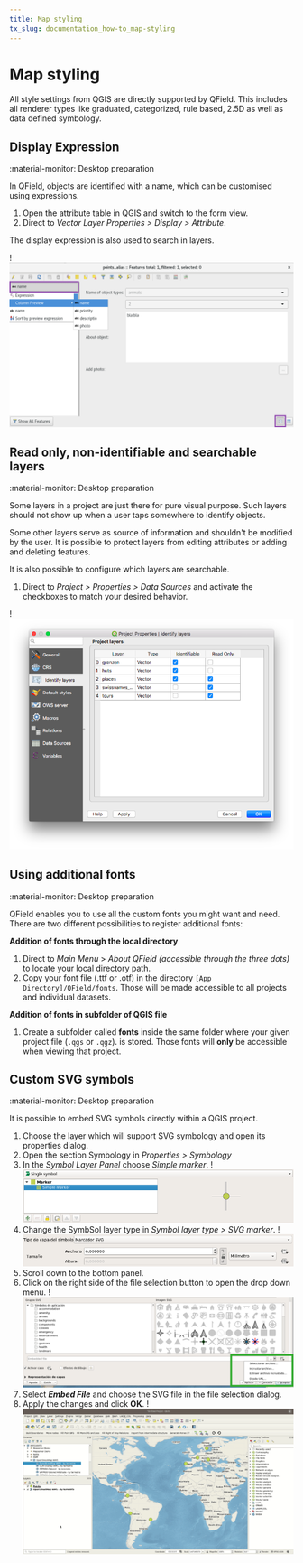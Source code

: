 ```yaml
---
title: Map styling
tx_slug: documentation_how-to_map-styling
---
```


# Map styling

All style settings from QGIS are directly supported by QField.
This includes all renderer types like graduated, categorized, rule based,
2.5D as well as data defined symbology.

## Display Expression
:material-monitor: Desktop preparation

In QField, objects are identified with a name, which can be customised using expressions.

1. Open the attribute table in QGIS and switch to the form view.
2. Direct to *Vector Layer Properties > Display > Attribute*.

The display expression is also used to search in layers.

!![Configuration of display expression in QGIS.](../assets/images/define_display_expression.png)

## Read only, non-identifiable and searchable layers
:material-monitor: Desktop preparation

Some layers in a project are just there for pure visual purpose.
Such layers should not show up when a user taps somewhere to identify objects.

Some other layers serve as source of information and shouldn't be modified by the user.
It is possible to protect layers from editing attributes or adding and deleting features.

It is also possible to configure which layers are searchable.

1. Direct to *Project > Properties > Data Sources* and activate the checkboxes to match your desired behavior.

!![Configuration of layers that will not be identifiable, nor modifiable,  nor searchable.](../assets/images/project_configuration_readonly.png)

## Using additional fonts
:material-monitor: Desktop preparation

QField enables you to use all the custom fonts you might want and need.
There are two different possibilities to register additional fonts:

**Addition of fonts through the local directory**

1. Direct to *Main Menu* > *About QField (accessible through the three dots)* to locate your local directory path.
2. Copy your font file (.ttf or .otf) in the directory `[App Directory]/QField/fonts`.
Those will be made accessible to all projects and individual datasets.

**Addition of fonts in subfolder of QGIS file**

1. Create a subfolder called **fonts** inside the same folder where your given project file (`.qgs` or `.qgz`). is stored. Those fonts will **only** be accessible when viewing that project.

## Custom SVG symbols
:material-monitor: Desktop preparation

It is possible to embed SVG symbols directly within a QGIS project.

1.  Choose the layer which will support SVG symbology and open its properties dialog.
2.  Open the section Symbology in *Properties > Symbology*
3.  In the *Symbol Layer Panel* choose *Simple marker*.
!![](../assets/images/symbol_layer_panel.png)
4.  Change the SymbSol layer type in *Symbol layer type > SVG marker*.
!![](../assets/images/symbol_layer_type.png)
5.  Scroll down to the bottom panel.
6.  Click on the right side of the file selection button to open the drop down menu.
!![](../assets/images/drop_down_svg_menu.png)
7.  Select ***Embed File*** and choose the SVG file in the file selection dialog.
8.  Apply the changes and click **OK**.
!![](../assets/images/custom_svg_symbols.gif)
